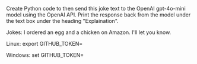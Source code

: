 Create Python code to then send this joke text to the OpenAI gpt-4o-mini model using the OpenAI API. 
Print the response back from the model under the text box under the heading "Explaination".


Jokes: 
I ordered an egg and a chicken on Amazon. I'll let you know.



Linux: 
export GITHUB_TOKEN=

Windows: 
set GITHUB_TOKEN=

